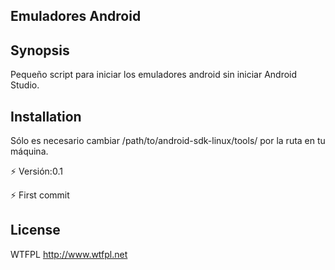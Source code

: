 ## Emuladores Android

## Synopsis
Pequeño script para iniciar los emuladores android sin iniciar Android
Studio. 

## Installation
Sólo es necesario cambiar /path/to/android-sdk-linux/tools/ por la ruta
en tu máquina.

:zap: Versión:0.1 

:zap: First commit

## License

WTFPL http://www.wtfpl.net


